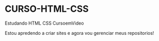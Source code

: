 # CURSO-HTML-CSS
 Estudando HTML CSS CursoemVideo

Estou apredendo a criar sites e agora vou gerenciar meus repositorios!